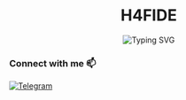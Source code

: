 <h1 align="center">H4FIDE</h1>
<p align="center">
  <img src="https://readme-typing-svg.herokuapp.com?font=Fira+Code&pause=1000&color=2196F3&width=435&lines=Hey+there!;See+what+I+have+been+working+on!" alt="Typing SVG" />
</p>

<!-- ## GitHub Stats 📊
<p align="center">
  <img src="https://github-readme-stats.vercel.app/api?username=h4fide&show_icons=true&theme=dark" alt="GitHub Stats" />
</p>
 -->


### Connect with me 📫

[![Telegram](https://img.shields.io/badge/-Telegram-0088cc?style=flat-square&logo=telegram&logoColor=white)](https://t.me/h4fide) <br>
<!-- [![Twitter](https://img.shields.io/badge/-Twitter-1DA1F2?style=flat-square&logo=twitter&logoColor=white)](https://twitter.com/h4fide) -->

<!-- ---
<p align="center">
  <img src="https://komarev.com/ghpvc/?username=h4fide&color=blue" alt="Profile views" />
</p> -->
